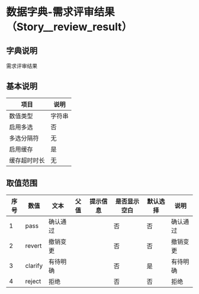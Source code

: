 # 数据字典-需求评审结果（Story__review_result）
## 字典说明
需求评审结果

## 基本说明
| 项目 | 说明 |
| ---- | ---- |
| 数值类型 | 字符串 |
| 启用多选 | 否 |
| 多选分隔符 | 无 |
| 启用缓存 | 是 |
| 缓存超时时长 | 无 |

## 取值范围
| 序号 | 数值 | 文本 | 父值 | 提示信息 | 是否显示空白 | 默认选择 | 说明 |
| ---- | ---- | ---- | ---- | ---- | ---- | ---- | ---- |
| 1 | pass | 确认通过 |  |  | 否 | 否 | 确认通过 |
| 2 | revert | 撤销变更 |  |  | 否 | 否 | 撤销变更 |
| 3 | clarify | 有待明确 |  |  | 否 | 是 | 有待明确 |
| 4 | reject | 拒绝 |  |  | 否 | 否 | 拒绝 |

